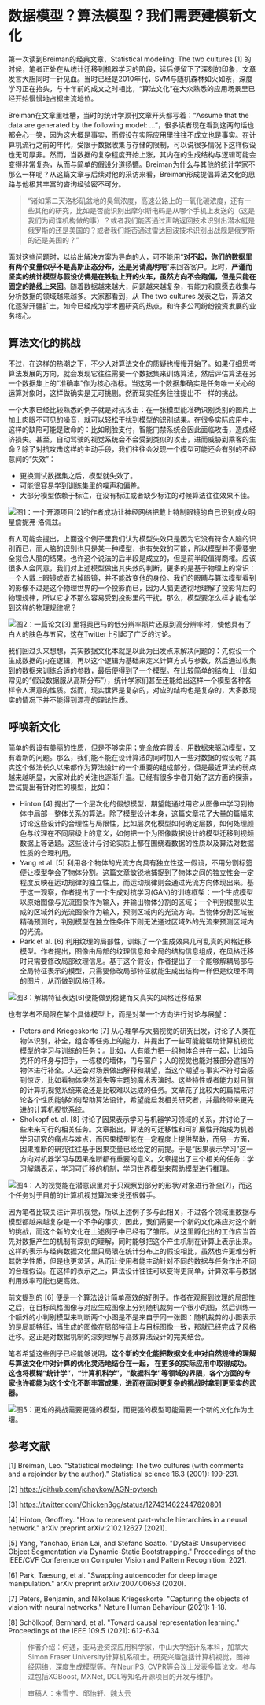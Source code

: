 # 数据模型？算法模型？我们需要建模新文化


第一次读到Breiman的经典文章，Statistical modeling: The two cultures [1] 的时候，笔者正处在从统计迁移到机器学习的阶段，读后便留下了深刻的印象，文章发言大胆同时一针见血。当时已经是2010年代，SVM与随机森林如火如荼，深度学习正在抬头，与十年前的成文之时相比，“算法文化”在大众熟悉的应用场景里已经开始慢慢地占据主流地位。


Breiman在文章里吐槽，当时的统计学顶刊文章开头都写着：“Assume that the data are generated by the following model: ...”，很多读者现在看到这两句话也都会心一笑，因为这大概是事实，而假设在实际应用里往往不成立也是事实。在计算机流行之前的年代，受限于数据收集与存储的限制，可以说很多情况下这样假设也无可厚非。然而，当数据的复杂程度开始上涨，其内在的生成结构与逻辑可能会变得非常复杂，从而与简单的假设分道扬镳。Breiman为什么与其他的统计学家不那么一样呢？从这篇文章与后续对他的采访来看，Breiman形成提倡算法文化的思路与他极其丰富的咨询经验密不可分。


>  “诸如第二天洛杉矶盆地的臭氧浓度，高速公路上的一氧化碳浓度，还有一些其他的研究，比如是否能识别出摩尔斯电码是从哪个手机上发送的（这是我们为间谍机构做的事）？或者我们能否通过声呐返回技术识别出潜水艇是俄罗斯的还是美国的？或者我们能否通过雷达回波技术识别出战舰是俄罗斯的还是美国的？”



面对这些问题时，以给出解决方案为导向的人，可不能用“**对不起，你们的数据里有两个变量似乎不是高斯正态分布，还是另请高明吧**”来回答客户。此时，**严谨而坚实的统计模型与假设仿佛是在铁轨上开的火车，虽然方向不会跑偏，但是只能在固定的路线上来回**。随着数据越来越大，问题越来越复杂，有能力和意愿去收集与分析数据的领域越来越多。大家都看到，从 The two cultures 发表之后，算法文化逐渐开疆扩土，如今已经成为学术圈研究的热点，和许多公司纷纷投资发展的业务核心。

## 算法文化的挑战



不过，在这样的热潮之下，不少人对算法文化的质疑也慢慢开始了。如果仔细思考算法发展的方向，就会发现它往往需要一个数据集来训练算法，然后评估算法在另一个数据集上的“准确率”作为核心指标。当这另一个数据集确实是任务唯一关心的运算对象时，这样做确实是无可挑剔。然而现实任务往往提出不一样的挑战。



一个大家已经比较熟悉的例子就是对抗攻击：在一张模型能准确识别类别的图片上加上肉眼不可见的噪音，就可以轻松干扰到模型的识别结果。在很多实际应用中，这样的缺陷可能是致命的：比如刷脸支付，智能门禁系统会因此面临攻击，造成经济损失。甚至，自动驾驶的视觉系统会不会受到类似的攻击，进而威胁到乘客的生命？除了对抗攻击这样的主动手段，我们往往会发现一个模型可能还会有别的不经意间的“失效”：

- 更换测试数据集之后，模型就失效了。
- 可能很容易学到训练集里的噪声和偏差。
- 大部分模型依赖于标注，在没有标注或者缺少标注的时候算法往往效果不佳。

![图1：一个开源项目[2]的作者成功让神经网络把戴上特制眼镜的自己识别成女明星詹妮弗·洛佩兹。](https://raw.githubusercontent.com/cosname/uploads/master/2021/12/new-culture/image1.png)        


有人可能会提出，上面这个例子里我们认为模型失效只是因为它没有符合人脑的识别而已，而人脑的识别也只是某一种模型，也有失效的可能，所以模型并不需要完全拟合人脑的结果。也许这个说法的后半段是成立的，但是前半段值得商榷。应该很多人会同意，我们对上述模型做出其失效的判断，更多的是基于物理上的常识：一个人戴上眼镜或者去掉眼镜，并不能改变他的身份。我们的眼睛与算法模型看到的影像不过是这个物理世界的一个投影而已，因为人脑更透彻地理解了投影背后的物理规律，所以它才不那么容易受到投影里的干扰。那么，模型要怎么样才能也学到这样的物理规律呢？

![图2：一篇论文[3] 里将奥巴马的低分辨率照片还原到高分辨率时，使他具有了白人的肤色与五官，这在Twitter上引起了广泛的讨论。](https://raw.githubusercontent.com/cosname/uploads/master/2021/12/new-culture/image2.png)        



我们回过头来想想，其实数据文化本就是以此为出发点来解决问题的：先假设一个生成数据的内在逻辑，再以这个逻辑为基础来定义计算方式与参数，然后通过收集到的数据来训练合适的参数，最后便得到了一个模型。在比较简单的结构上（比如常见的“假设数据服从高斯分布”），统计学家们甚至还能给出这样一个模型各种各样令人满意的性质。然而，现实世界是复杂的，对应的结构也是复杂的，大多数现实的情况下并不能得到漂亮的理论性质。

## 呼唤新文化

简单的假设有美丽的性质，但是不够实用；完全放弃假设，用数据来驱动模型，又有着新的问题。那么，我们能不能在设计算法的同时加入一些对数据的假设呢？其实这个做法长久以来都作为算法设计的一个重要的组成部分，但是最近算法的弱点越来越明显，大家对此的关注也逐渐升温。已经有很多学者开始了这方面的探索，尝试提出有针对性的模型，比如：

- Hinton [4] 提出了一个层次化的假想模型，期望能通过用它从图像中学习到物体中局部—整体关系的算法。除了模型设计本身，这篇文章花了大量的篇幅来讨论这些设计的合理性与局限性，比如层次化模型如何确定层数，如何处理颜色与纹理在不同层级上的意义，如何把一个为图像数据设计的模型迁移到视频数据上等话题。这些设计与讨论实质上都在围绕着数据的性质以及算法对数据性质的合理利用。
- Yang et al. [5] 利用各个物体的光流方向具有独立性这一假设，不用分割标签便让模型学会了物体分割。这篇文章敏锐地捕捉到了物体之间的独立性会一定程度反映在运动规律的独立性上，而运动规律则会通过光流方向体现出来。基于这一观察，作者提出了一个生成对抗学习(GAN)的训练框架：一个生成模型以原始图像与光流图像作为输入，并输出物体分割的区域；一个判别模型以生成的区域外的光流图像作为输入，预测区域内的光流方向。当物体分割区域被精确预测时，判别模型在独立性条件下则无法通过区域外的光流来预测区域内的光流。
- Park et al. [6] 利用纹理的局部性，训练了一个生成效果几可乱真的风格迁移模型。作者提出，图像由局部的纹理信息和全局的结构信息组成，在风格迁移时只需要修改局部纹理信息。基于这个假设，作者提出了一个能够解耦局部与全局特征表示的模型，只需要修改局部特征就能生成出结构一样但是纹理不同的图片，从而做到风格迁移。


![图3：解耦特征表达[6]便能做到稳健而又真实的风格迁移结果](https://raw.githubusercontent.com/cosname/uploads/master/2021/12/new-culture/image3.png)        


也有学者不局限在某个具体模型上，而是对某一个方向进行讨论与展望：



- Peters and Kriegeskorte [7] 从心理学与大脑视觉的研究出发，讨论了人类在物体识别，补全，组合等任务上的能力，并提出了一些可能能帮助计算机视觉模型的学习与训练的任务；。比如，人有能力把一组物体合并在一起，比如马克杯的杯身与把手，一栋楼的墙体，门与窗户；人的视觉也能对被部分遮挡的物体进行补全。人还会对场景做出解释和期望，当这个期望与事实不符时会感到惊讶，比如看物体突然消失等主题的魔术表演时。这些特性或者能力对目前的计算机视觉系统来说还是比较难以达成的任务。文章花了比较大的篇幅来讨论各个性质能够如何帮助算法设计，希望能启发相关研究者，并最终带来更先进的计算机视觉系统。
- Sholkopf et. al. [8] 讨论了因果表示学习与机器学习领域的关系，并讨论了一些未来可行的相关任务。文章指出，算法的可迁移性和可扩展性开始成为机器学习研究的痛点与难点，而因果模型能在一定程度上提供帮助，而另一方面，因果推断的研究往往基于因果变量已经给定的前提。于是“因果表示学习”这一方向对机器学习与因果推断都有重要的意义。文章提出了三个相关的任务：学习解耦表示，学习可迁移的机制，学习世界模型来帮助模型进行推理。


![图4：人的视觉能在潜意识里对于只观察到部分的形状/对象进行补全[7]，而这个任务对于目前的计算机视觉算法来说还很棘手。](https://raw.githubusercontent.com/cosname/uploads/master/2021/12/new-culture/image4.png)


因为笔者比较关注计算机视觉，所以上述例子多与此相关，不过各个领域里数据与模型都越来越复杂是一个不争的事实，因此，我们需要一个新的文化来应对这个新的挑战，而这个新的文化在上述例子中已经有了雏形。从这里孵化出的工作应当首先对数据产生的机制有深刻的理解，同时能够把这个产生机制在计算上表示出来。这样的表示与经典数据文化里只局限在统计分布上的假设相比，虽然也许更难分析其数学性质，但是也更灵活，从而让使用者能主动针对不同的数据与任务作出不同的合理假设。在这样的表示之上，算法设计往往可以变得更简单，计算效率与数据利用效率可能也更高效。



前文提到的 [6] 便是一个算法设计简单高效的好例子。作者在观察到纹理的局部性之后，在目标风格图像与对应生成图像上分别随机裁剪一个很小的图，然后训练一个额外的小判别模型来判断两个小图是不是来自于同一张图：随机裁剪的小图表示的是局部特征，当生成的图像在局部特征上与目标图像一致，那就已经完成了风格迁移。这正是对数据机制的深刻理解与高效算法设计的完美结合。



笔者希望这些例子已经能够说明，**这个新的文化能把数据文化中对自然规律的理解与算法文化中对计算的优化灵活地结合在一起， 在更多的实际应用中取得成功。这也将模糊“统计学”，“计算机科学”，“数据科学”等领域的界限，各个方面的专家也许都能为这个文化不断丰富成果，进而在面对更复杂的挑战时拿到更坚实的武器。**


![图5：更难的挑战需要更强的模型，而更强的模型可能需要一个新的文化作为土壤。](https://raw.githubusercontent.com/cosname/uploads/master/2021/12/new-culture/image5.png)        


## 参考文献


[1] Breiman, Leo. "Statistical modeling: The two cultures (with comments and a rejoinder by the author)." Statistical science 16.3 (2001): 199-231.

[2] https://github.com/jchaykow/AGN-pytorch

[3] https://twitter.com/Chicken3gg/status/1274314622447820801

[4] Hinton, Geoffrey. "How to represent part-whole hierarchies in a neural network." arXiv preprint arXiv:2102.12627 (2021).

[5] Yang, Yanchao, Brian Lai, and Stefano Soatto. "DyStaB: Unsupervised Object Segmentation via Dynamic-Static Bootstrapping." Proceedings of the IEEE/CVF Conference on Computer Vision and Pattern Recognition. 2021.

[6] Park, Taesung, et al. "Swapping autoencoder for deep image manipulation." arXiv preprint arXiv:2007.00653 (2020).

[7] Peters, Benjamin, and Nikolaus Kriegeskorte. "Capturing the objects of vision with neural networks." Nature Human Behaviour (2021): 1-18.

[8] Schölkopf, Bernhard, et al. "Toward causal representation learning." Proceedings of the IEEE 109.5 (2021): 612-634.



> 作者介绍：何通，亚马逊资深应用科学家，中山大学统计系本科，加拿大Simon Fraser University计算机系硕士。研究兴趣包括计算机视觉，图神经网络，深度生成模型等。在NeurIPS, CVPR等会议上发表多篇论文。参与过包括XGBoost, MXNet, DGL等知名开源项目的开发与维护。


> 审稿人：朱雪宁、邱怡轩、魏太云
